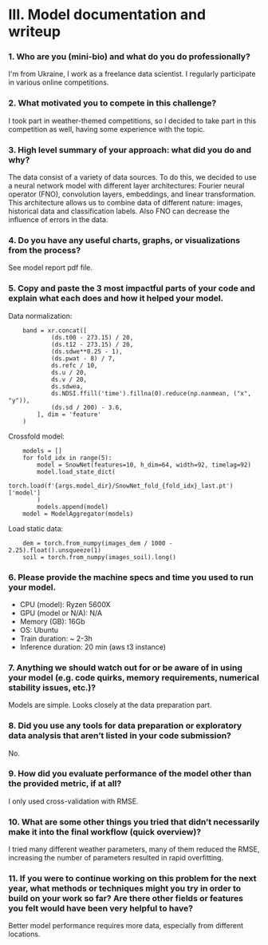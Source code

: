 # III. Model documentation and writeup

### 1. Who are you (mini-bio) and what do you do professionally?

I'm from Ukraine, I work as a freelance data scientist. I regularly participate in various online competitions.

### 2. What motivated you to compete in this challenge?

I took part in weather-themed competitions, so I decided to take part in this competition as well, having some experience with the topic.

### 3. High level summary of your approach: what did you do and why?

The data consist of a variety of data sources. To do this, we decided to use a neural network model with different layer architectures: Fourier neural operator (FNO), convolution layers, embeddings, and linear transformation. This architecture allows us to combine data of different nature: images, historical data and classification labels. Also FNO can decrease the influence of errors in the data.

### 4. Do you have any useful charts, graphs, or visualizations from the process?

See model report pdf file.

### 5. Copy and paste the 3 most impactful parts of your code and explain what each does and how it helped your model.

Data normalization:

```
    band = xr.concat([
            (ds.t00 - 273.15) / 20,
            (ds.t12 - 273.15) / 20,
            (ds.sdwe**0.25 - 1),
            (ds.pwat - 8) / 7,
            ds.refc / 10,
            ds.u / 20,
            ds.v / 20,
            ds.sdwea,
            ds.NDSI.ffill('time').fillna(0).reduce(np.nanmean, ("x", "y")),
            (ds.sd / 200) - 3.6,
        ], dim = 'feature'
    )
```

Crossfold model:

```
    models = []
    for fold_idx in range(5):
        model = SnowNet(features=10, h_dim=64, width=92, timelag=92)
        model.load_state_dict(
            torch.load(f'{args.model_dir}/SnowNet_fold_{fold_idx}_last.pt')['model']
        )
        models.append(model)
    model = ModelAggregator(models)
```

Load static data:

```
    dem = torch.from_numpy(images_dem / 1000 - 2.25).float().unsqueeze(1)
    soil = torch.from_numpy(images_soil).long()
```

### 6. Please provide the machine specs and time you used to run your model.

- CPU (model): Ryzen 5600X
- GPU (model or N/A): N/A
- Memory (GB): 16Gb
- OS: Ubuntu
- Train duration: ~ 2-3h
- Inference duration: 20 min (aws t3 instance)

### 7. Anything we should watch out for or be aware of in using your model (e.g. code quirks, memory requirements, numerical stability issues, etc.)?

Models are simple. Looks closely at the data preparation part.

### 8. Did you use any tools for data preparation or exploratory data analysis that aren’t listed in your code submission?

No.

### 9. How did you evaluate performance of the model other than the provided metric, if at all?

I only used cross-validation with RMSE.

### 10. What are some other things you tried that didn’t necessarily make it into the final workflow (quick overview)?

I tried many different weather parameters, many of them reduced the RMSE, increasing the number of parameters resulted in rapid overfitting.

### 11. If you were to continue working on this problem for the next year, what methods or techniques might you try in order to build on your work so far? Are there other fields or features you felt would have been very helpful to have?

Better model performance requires more data, especially from different locations.